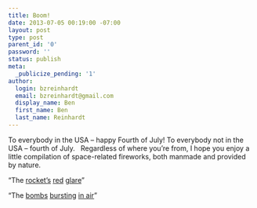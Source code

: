 ```yaml
---
title: Boom!
date: 2013-07-05 00:19:00 -07:00
layout: post
type: post
parent_id: '0'
password: ''
status: publish
meta:
  _publicize_pending: '1'
author:
  login: bzreinhardt
  email: bzreinhardt@gmail.com
  display_name: Ben
  first_name: Ben
  last_name: Reinhardt
---
```


<p>To everybody in the USA – happy Fourth of July! To everybody not in the USA – fourth of July.   Regardless of where you’re from, I hope you enjoy a little compilation of space-related fireworks, both manmade and provided by nature. </p>
<p>“The <a href="http://www.youtube.com/watch?v=s39mNwFuQDQ" target="_blank">rocket’s</a> <a href="http://www.youtube.com/watch?v=s51-8WO_xMw" target="_blank">red</a> <a href="http://www.youtube.com/watch?v=13qeX98tAS8" target="_blank">glare</a>” </p>
<p>“The <a href="http://www.youtube.com/watch?v=HFT7ATLQQx8" target="_blank">bombs</a> <a href="https://www.google.com/search?q=supernova+image&amp;rlz=1C5CHFA_enUS503US503&amp;tbm=isch&amp;tbo=u&amp;source=univ&amp;sa=X&amp;ei=Ka_VUcKYDsG8rgGJjYGADg&amp;ved=0CCwQsAQ&amp;biw=915&amp;bih=755" target="_blank">bursting</a> <a href="http://apod.nasa.gov/apod/image/1307/M82crawford2048.jpg" target="_blank">in air</a>”</p>
